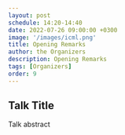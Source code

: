 ```yaml
---
layout: post
schedule: 14:20-14:40
date: 2022-07-26 09:00:00 +0300
image: '/images/icml.png'
title: Opening Remarks
author: the Organizers
description: Opening Remarks
tags: [Organizers]
order: 9
---
```


## Talk Title
Talk abstract
